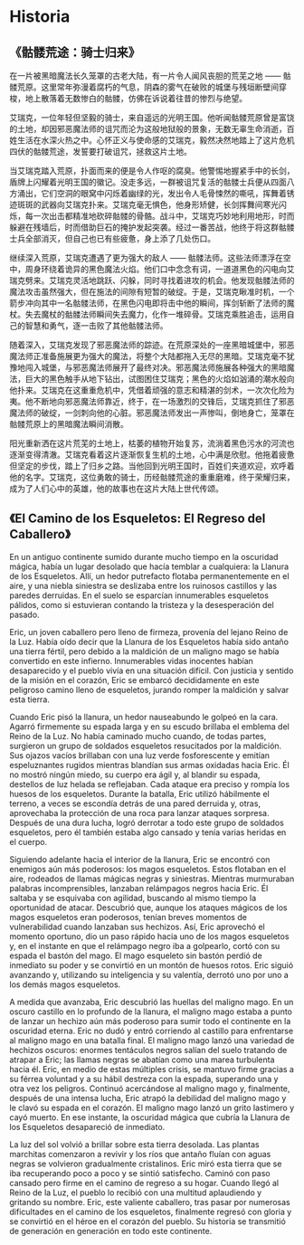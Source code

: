 # Historia

## 《骷髅荒途：骑士归来》

在一片被黑暗魔法长久笼罩的古老大陆，有一片令人闻风丧胆的荒芜之地 —— 骷髅荒原。这里常年弥漫着腐朽的气息，阴森的雾气在破败的城堡与残垣断壁间穿梭，地上散落着无数惨白的骷髅，仿佛在诉说着往昔的惨烈与绝望。

艾瑞克，一位年轻但坚毅的骑士，来自遥远的光明王国。他听闻骷髅荒原曾是富饶的土地，却因邪恶魔法师的诅咒而沦为这般地狱般的景象，无数无辜生命消逝，百姓生活在水深火热之中。心怀正义与使命感的艾瑞克，毅然决然地踏上了这片危机四伏的骷髅荒途，发誓要打破诅咒，拯救这片土地。

当艾瑞克踏入荒原，扑面而来的便是令人作呕的腐臭。他警惕地握紧手中的长剑，盾牌上闪耀着光明王国的徽记。没走多远，一群被诅咒复活的骷髅士兵便从四面八方涌出，它们空洞的眼窝中闪烁着幽绿的光，发出令人毛骨悚然的嘶吼，挥舞着锈迹斑斑的武器向艾瑞克扑来。艾瑞克毫无惧色，他身形矫健，长剑挥舞间寒光闪烁，每一次出击都精准地砍碎骷髅的骨骼。战斗中，艾瑞克巧妙地利用地形，时而躲避在残墙后，时而借助巨石的掩护发起突袭。经过一番苦战，他终于将这群骷髅士兵全部消灭，但自己也已有些疲惫，身上添了几处伤口。

继续深入荒原，艾瑞克遭遇了更为强大的敌人 —— 骷髅法师。这些法师漂浮在空中，周身环绕着诡异的黑色魔法火焰。他们口中念念有词，一道道黑色的闪电向艾瑞克劈来。艾瑞克灵活地跳跃、闪躲，同时寻找着进攻的机会。他发现骷髅法师的魔法攻击虽然强大，但在施法的间隙有短暂的破绽。于是，艾瑞克瞅准时机，一个箭步冲向其中一名骷髅法师，在黑色闪电即将击中他的瞬间，挥剑斩断了法师的魔杖。失去魔杖的骷髅法师瞬间失去魔力，化作一堆碎骨。艾瑞克乘胜追击，运用自己的智慧和勇气，逐一击败了其他骷髅法师。

随着深入，艾瑞克发现了邪恶魔法师的踪迹。在荒原深处的一座黑暗城堡中，邪恶魔法师正准备施展更为强大的魔法，将整个大陆都拖入无尽的黑暗。艾瑞克毫不犹豫地闯入城堡，与邪恶魔法师展开了最终对决。邪恶魔法师施展各种强大的黑暗魔法，巨大的黑色触手从地下钻出，试图困住艾瑞克；黑色的火焰如汹涌的潮水般向他扑来。艾瑞克在这重重危机中，凭借着顽强的意志和精湛的剑术，一次次化险为夷。他不断地向邪恶魔法师靠近，终于，在一场激烈的交锋后，艾瑞克抓住了邪恶魔法师的破绽，一剑刺向他的心脏。邪恶魔法师发出一声惨叫，倒地身亡，笼罩在骷髅荒原上的黑暗魔法瞬间消散。

阳光重新洒在这片荒芜的土地上，枯萎的植物开始复苏，流淌着黑色污水的河流也逐渐变得清澈。艾瑞克看着这片逐渐恢复生机的土地，心中满是欣慰。他拖着疲惫但坚定的步伐，踏上了归乡之路。当他回到光明王国时，百姓们夹道欢迎，欢呼着他的名字。艾瑞克，这位勇敢的骑士，历经骷髅荒途的重重磨难，终于荣耀归来，成为了人们心中的英雄，他的故事也在这片大陆上世代传颂。

## 《El Camino de los Esqueletos: El Regreso del Caballero》

En un antiguo continente sumido durante mucho tiempo en la oscuridad mágica, había un lugar desolado que hacía temblar a cualquiera: la Llanura de los Esqueletos. Allí, un hedor putrefacto flotaba permanentemente en el aire, y una niebla siniestra se deslizaba entre los ruinosos castillos y las paredes derruidas. En el suelo se esparcían innumerables esqueletos pálidos, como si estuvieran contando la tristeza y la desesperación del pasado.

Eric, un joven caballero pero lleno de firmeza, provenía del lejano Reino de la Luz. Había oído decir que la Llanura de los Esqueletos había sido antaño una tierra fértil, pero debido a la maldición de un maligno mago se había convertido en este infierno. Innumerables vidas inocentes habían desaparecido y el pueblo vivía en una situación difícil. Con justicia y sentido de la misión en el corazón, Eric se embarcó decididamente en este peligroso camino lleno de esqueletos, jurando romper la maldición y salvar esta tierra.

Cuando Eric pisó la llanura, un hedor nauseabundo le golpeó en la cara. Agarró firmemente su espada larga y en su escudo brillaba el emblema del Reino de la Luz. No había caminado mucho cuando, de todas partes, surgieron un grupo de soldados esqueletos resucitados por la maldición. Sus ojazos vacíos brillaban con una luz verde fosforescente y emitían espeluznantes rugidos mientras blandían sus armas oxidadas hacia Eric. Él no mostró ningún miedo, su cuerpo era ágil y, al blandir su espada, destellos de luz helada se reflejaban. Cada ataque era preciso y rompía los huesos de los esqueletos. Durante la batalla, Eric utilizó hábilmente el terreno, a veces se escondía detrás de una pared derruida y, otras, aprovechaba la protección de una roca para lanzar ataques sorpresa. Después de una dura lucha, logró derrotar a todo este grupo de soldados esqueletos, pero él también estaba algo cansado y tenía varias heridas en el cuerpo.

Siguiendo adelante hacia el interior de la llanura, Eric se encontró con enemigos aún más poderosos: los magos esqueletos. Estos flotaban en el aire, rodeados de llamas mágicas negras y siniestras. Mientras murmuraban palabras incomprensibles, lanzaban relámpagos negros hacia Eric. Él saltaba y se esquivaba con agilidad, buscando al mismo tiempo la oportunidad de atacar. Descubrió que, aunque los ataques mágicos de los magos esqueletos eran poderosos, tenían breves momentos de vulnerabilidad cuando lanzaban sus hechizos. Así, Eric aprovechó el momento oportuno, dio un paso rápido hacia uno de los magos esqueletos y, en el instante en que el relámpago negro iba a golpearlo, cortó con su espada el bastón del mago. El mago esqueleto sin bastón perdió de inmediato su poder y se convirtió en un montón de huesos rotos. Eric siguió avanzando y, utilizando su inteligencia y su valentía, derrotó uno por uno a los demás magos esqueletos.

A medida que avanzaba, Eric descubrió las huellas del maligno mago. En un oscuro castillo en lo profundo de la llanura, el maligno mago estaba a punto de lanzar un hechizo aún más poderoso para sumir todo el continente en la oscuridad eterna. Eric no dudó y entró corriendo al castillo para enfrentarse al maligno mago en una batalla final. El maligno mago lanzó una variedad de hechizos oscuros: enormes tentáculos negros salían del suelo tratando de atrapar a Eric; las llamas negras se abatían como una marea turbulenta hacia él. Eric, en medio de estas múltiples crisis, se mantuvo firme gracias a su férrea voluntad y a su hábil destreza con la espada, superando una y otra vez los peligros. Continuó acercándose al maligno mago y, finalmente, después de una intensa lucha, Eric atrapó la debilidad del maligno mago y le clavó su espada en el corazón. El maligno mago lanzó un grito lastimero y cayó muerto. En ese instante, la oscuridad mágica que cubría la Llanura de los Esqueletos desapareció de inmediato.

La luz del sol volvió a brillar sobre esta tierra desolada. Las plantas marchitas comenzaron a revivir y los ríos que antaño fluían con aguas negras se volvieron gradualmente cristalinos. Eric miró esta tierra que se iba recuperando poco a poco y se sintió satisfecho. Caminó con paso cansado pero firme en el camino de regreso a su hogar. Cuando llegó al Reino de la Luz, el pueblo lo recibió con una multitud aplaudiendo y gritando su nombre. Eric, este valiente caballero, tras pasar por numerosas dificultades en el camino de los esqueletos, finalmente regresó con gloria y se convirtió en el héroe en el corazón del pueblo. Su historia se transmitió de generación en generación en todo este continente.